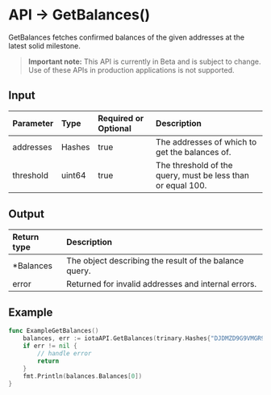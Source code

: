 # API -> GetBalances()
GetBalances fetches confirmed balances of the given addresses at the latest solid milestone.
> **Important note:** This API is currently in Beta and is subject to change. Use of these APIs in production applications is not supported.

## Input

| Parameter       | Type | Required or Optional | Description |
|:---------------|:--------|:--------| :--------|
| addresses | Hashes | true | The addresses of which to get the balances of.  |
| threshold | uint64 | true | The threshold of the query, must be less than or equal 100.  |


## Output

| Return type     | Description |
|:---------------|:--------|
| *Balances | The object describing the result of the balance query. |
| error | Returned for invalid addresses and internal errors. |



## Example

```go
func ExampleGetBalances() 
	balances, err := iotaAPI.GetBalances(trinary.Hashes{"DJDMZD9G9VMGR9UKMEYJWYRLUDEVWTPQJXIQAAXFGMXXSCONBGCJKVQQZPXFMVHAAPAGGBMDXESTZ9999"}, 100)
	if err != nil {
		// handle error
		return
	}
	fmt.Println(balances.Balances[0])
}

```
